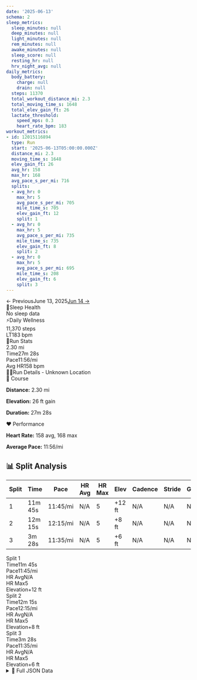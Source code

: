 ```yaml
---
date: '2025-06-13'
schema: 2
sleep_metrics:
  sleep_minutes: null
  deep_minutes: null
  light_minutes: null
  rem_minutes: null
  awake_minutes: null
  sleep_score: null
  resting_hr: null
  hrv_night_avg: null
daily_metrics:
  body_battery:
    charge: null
    drain: null
  steps: 11370
  total_workout_distance_mi: 2.3
  total_moving_time_s: 1648
  total_elev_gain_ft: 26
  lactate_threshold:
    speed_mps: 0.3
    heart_rate_bpm: 183
workout_metrics:
- id: 12015116894
  type: Run
  start: '2025-06-13T05:00:00.000Z'
  distance_mi: 2.3
  moving_time_s: 1648
  elev_gain_ft: 26
  avg_hr: 158
  max_hr: 168
  avg_pace_s_per_mi: 716
  splits:
  - avg_hr: 0
    max_hr: 5
    avg_pace_s_per_mi: 705
    mile_time_s: 705
    elev_gain_ft: 12
    split: 1
  - avg_hr: 0
    max_hr: 5
    avg_pace_s_per_mi: 735
    mile_time_s: 735
    elev_gain_ft: 8
    split: 2
  - avg_hr: 0
    max_hr: 5
    avg_pace_s_per_mi: 695
    mile_time_s: 208
    elev_gain_ft: 6
    split: 3
---
```

<link rel="stylesheet" href="../../../training-data.css">

<div class="navigation-bar"><span class="nav-disabled">← Previous</span><span class="nav-current">June 13, 2025</span><a href="14" class="nav-button nav-next">Jun 14 →</a></div>

<div class="card-container">
<div class="metric-card sleep-card">
<div class="card-header"><span class="card-emoji">🛌</span>Sleep Health</div>
<div class="metric-primary">No sleep data</div>
</div>
<div class="metric-card wellness-card">
<div class="card-header"><span class="card-emoji">⚡</span>Daily Wellness</div>
<div class="metric-primary">11,370 steps</div>
<div class="metric-grid"><div class="metric-item"><span class="metric-label">LT</span><span class="metric-value">183 bpm</span></div></div>
</div>
<div class="metric-card workout-card">
<div class="card-header"><span class="card-emoji">🏃</span>Run Stats</div>
<div class="metric-primary">2.30 mi</div>
<div class="metric-list"><div class="metric-item-full"><span class="metric-label">Time</span><span class="metric-value">27m 28s</span></div><div class="metric-item-full"><span class="metric-label">Pace</span><span class="metric-value">11:56/mi</span></div><div class="metric-item-full"><span class="metric-label">Avg HR</span><span class="metric-value">158 bpm</span></div></div>
</div>
</div>
<div class="workout-detail-card">
<div class="card-header"><span class="card-emoji">🏃‍♂️</span>Run Details - Unknown Location</div>
<div class="workout-sections">
<div class="workout-section">
<div class="section-title">📍 Course</div>
<p><strong>Distance:</strong> 2.30 mi</p>
<p><strong>Elevation:</strong> 26 ft gain</p>
<p><strong>Duration:</strong> 27m 28s</p>
</div>
<div class="workout-section">
<div class="section-title">❤️ Performance</div>
<p><strong>Heart Rate:</strong> 158 avg, 168 max</p>
<p><strong>Average Pace:</strong> 11:56/mi</p>
</div>
</div>
</div>
<div class="splits-section">
<h2>📊 Split Analysis</h2>
<div class="table-container">
<table class="splits-table"><thead><tr><th>Split</th><th>Time</th><th>Pace</th><th>HR Avg</th><th>HR Max</th><th>Elev</th><th>Cadence</th><th>Stride</th><th>GCT</th><th>VO</th></tr></thead><tbody><tr><td>1</td><td>11m 45s</td><td>11:45/mi</td><td>N/A</td><td>5</td><td>+12 ft</td><td>N/A</td><td>N/A</td><td>N/A</td><td>N/A</td></tr><tr><td>2</td><td>12m 15s</td><td>12:15/mi</td><td>N/A</td><td>5</td><td>+8 ft</td><td>N/A</td><td>N/A</td><td>N/A</td><td>N/A</td></tr><tr><td>3</td><td>3m 28s</td><td>11:35/mi</td><td>N/A</td><td>5</td><td>+6 ft</td><td>N/A</td><td>N/A</td><td>N/A</td><td>N/A</td></tr></tbody></table>
<div class="mobile-splits"><div class="mobile-split-card"><div class="mobile-split-header">Split 1</div><div class="mobile-split-row"><span class="mobile-split-label">Time</span><span class="mobile-split-value">11m 45s</span></div><div class="mobile-split-row"><span class="mobile-split-label">Pace</span><span class="mobile-split-value">11:45/mi</span></div><div class="mobile-split-row"><span class="mobile-split-label">HR Avg</span><span class="mobile-split-value">N/A</span></div><div class="mobile-split-row"><span class="mobile-split-label">HR Max</span><span class="mobile-split-value">5</span></div><div class="mobile-split-row"><span class="mobile-split-label">Elevation</span><span class="mobile-split-value">+12 ft</span></div></div><div class="mobile-split-card"><div class="mobile-split-header">Split 2</div><div class="mobile-split-row"><span class="mobile-split-label">Time</span><span class="mobile-split-value">12m 15s</span></div><div class="mobile-split-row"><span class="mobile-split-label">Pace</span><span class="mobile-split-value">12:15/mi</span></div><div class="mobile-split-row"><span class="mobile-split-label">HR Avg</span><span class="mobile-split-value">N/A</span></div><div class="mobile-split-row"><span class="mobile-split-label">HR Max</span><span class="mobile-split-value">5</span></div><div class="mobile-split-row"><span class="mobile-split-label">Elevation</span><span class="mobile-split-value">+8 ft</span></div></div><div class="mobile-split-card"><div class="mobile-split-header">Split 3</div><div class="mobile-split-row"><span class="mobile-split-label">Time</span><span class="mobile-split-value">3m 28s</span></div><div class="mobile-split-row"><span class="mobile-split-label">Pace</span><span class="mobile-split-value">11:35/mi</span></div><div class="mobile-split-row"><span class="mobile-split-label">HR Avg</span><span class="mobile-split-value">N/A</span></div><div class="mobile-split-row"><span class="mobile-split-label">HR Max</span><span class="mobile-split-value">5</span></div><div class="mobile-split-row"><span class="mobile-split-label">Elevation</span><span class="mobile-split-value">+6 ft</span></div></div></div>
</div>
</div>

<script>
document.addEventListener('DOMContentLoaded', function() {
    var coll = document.getElementsByClassName("collapsible");
    var i;

    for (i = 0; i < coll.length; i++) {
        coll[i].addEventListener("click", function() {
            this.classList.toggle("active");
            var content = this.nextElementSibling;
            if (content.style.maxHeight){
                content.style.maxHeight = null;
            } else {
                content.style.maxHeight = content.scrollHeight + "px";
            } 
        });
    }
});
</script>

<details>
<summary>📄 Full JSON Data</summary>

```json
{
  "date": "2025-06-13",
  "schema": 2,
  "sleep_metrics": {
    "sleep_minutes": null,
    "deep_minutes": null,
    "light_minutes": null,
    "rem_minutes": null,
    "awake_minutes": null,
    "sleep_score": null,
    "resting_hr": null,
    "hrv_night_avg": null
  },
  "daily_metrics": {
    "body_battery": {
      "charge": null,
      "drain": null
    },
    "steps": 11370,
    "total_workout_distance_mi": 2.3,
    "total_moving_time_s": 1648,
    "total_elev_gain_ft": 26,
    "lactate_threshold": {
      "speed_mps": 0.3,
      "heart_rate_bpm": 183
    }
  },
  "workout_metrics": [
    {
      "id": 12015116894,
      "type": "Run",
      "start": "2025-06-13T05:00:00.000Z",
      "distance_mi": 2.3,
      "moving_time_s": 1648,
      "elev_gain_ft": 26,
      "avg_hr": 158,
      "max_hr": 168,
      "avg_pace_s_per_mi": 716,
      "splits": [
        {
          "avg_hr": 0,
          "max_hr": 5,
          "avg_pace_s_per_mi": 705,
          "mile_time_s": 705,
          "elev_gain_ft": 12,
          "split": 1
        },
        {
          "avg_hr": 0,
          "max_hr": 5,
          "avg_pace_s_per_mi": 735,
          "mile_time_s": 735,
          "elev_gain_ft": 8,
          "split": 2
        },
        {
          "avg_hr": 0,
          "max_hr": 5,
          "avg_pace_s_per_mi": 695,
          "mile_time_s": 208,
          "elev_gain_ft": 6,
          "split": 3
        }
      ]
    }
  ]
}
```
</details>
